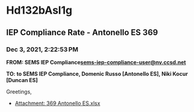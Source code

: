 # Hd132bAsl1g
## IEP Compliance Rate - Antonello ES 369
### Dec 3, 2021, 2:22:53 PM
**FROM: SEMS IEP Compliance<sems-iep-compliance-user@nv.ccsd.net>**

**TO: to SEMS IEP Compliance, Domenic Russo [Antonello ES], Niki Kocur [Duncan ES]**


Greetings,  





* [Attachment: 369 Antonello ES.xlsx](Hd132bAsl1g-attachment-1.xlsx)
